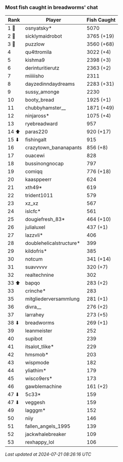 ### Most fish caught in breadworms' chat
| Rank | Player | Fish Caught |
|------|--------|-----------|
| 1 🥇  | osnyatsky* | 5070 |
| 2 🥈  | sicklymaidrobot | 3765 (+19) |
| 3 🥉  | puzzlow | 3560 (+68) |
| 4  | qu4ttromila | 3022 (+4) |
| 5  | kishma9 | 2398 (+3) |
| 6  | derinturitierutz | 2363 (+2) |
| 7  | miiiiisho | 2311 |
| 8  | dayzedinndaydreams | 2283 (+31) |
| 9  | sussy_amonge | 2230 |
| 10  | booty_bread | 1925 (+1) |
| 11  | chubbyhamster__ | 1871 (+49) |
| 12  | ninjaross* | 1075 (+4) |
| 13  | ryebreadward | 957 |
| 14 ⬆ | paras220 | 920 (+17) |
| 15 ⬇ | fishingalt | 915 |
| 16  | crazytown_bananapants | 856 (+8) |
| 17  | ouacewi | 828 |
| 18  | bussinongnocap | 797 |
| 19  | comiqq | 776 (+18) |
| 20  | kaasppeerr | 624 |
| 21  | xth49* | 619 |
| 22  | trident1011 | 579 |
| 23  | xz_xz | 567 |
| 24  | islcfc* | 561 |
| 25  | dougiefresh_83* | 464 (+10) |
| 26  | julialuxel | 437 (+1) |
| 27  | lazzvli* | 406 |
| 28  | doublehelicalstructure* | 399 |
| 29  | kildofris* | 385 |
| 30  | notcum | 341 (+14) |
| 31  | suavvvvv | 320 (+7) |
| 32  | realtechnine | 302 |
| 33 ⬆ | bapqo | 283 (+2) |
| 33  | crinche* | 283 |
| 35  | mitgliederversammlung | 281 (+1) |
| 36  | divra__ | 276 (+2) |
| 37  | larrahey | 273 (+5) |
| 38 ⬇ | breadworms | 269 (+1) |
| 39  | leanmeister | 252 |
| 40  | supibot | 239 |
| 41  | itsalot_tlike* | 229 |
| 42  | hmsmob* | 203 |
| 43  | wispmode | 182 |
| 44  | yliathim* | 179 |
| 45  | wisco9ers* | 173 |
| 46  | gawblemachine | 161 (+2) |
| 47 ⬇ | 5c33* | 159 |
| 47 ⬇ | veggesh | 159 |
| 49  | lagggm* | 152 |
| 50  | niiy | 146 |
| 51  | fallen_angels_1995 | 139 |
| 52  | jackwhalebreaker | 109 |
| 53  | rexhappy_lol | 106 |

_Last updated at 2024-07-21 08:26:16 UTC_